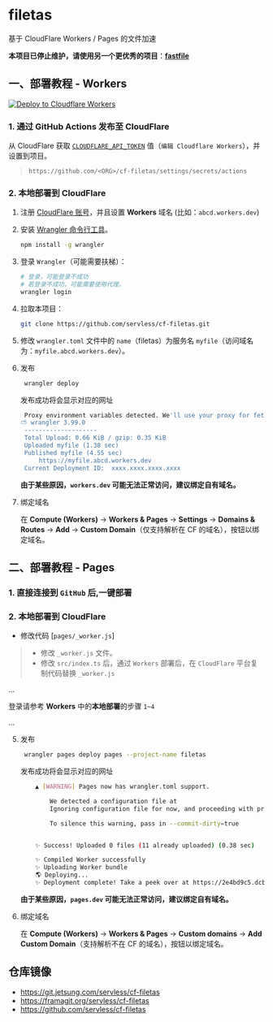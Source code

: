 # filetas

基于 CloudFlare Workers / Pages 的文件加速

**本项目已停止维护，请使用另一个更优秀的项目**：[**fastfile**](https://github.com/servless/fastfile)

## 一、部署教程 - Workers

[![Deploy to Cloudflare Workers](https://deploy.workers.cloudflare.com/button)](https://deploy.workers.cloudflare.com/?url=https://github.com/servless/cf-filetas&paid=true)

### 1. 通过 GitHub Actions 发布至 CloudFlare

从 CloudFlare 获取 [`CLOUDFLARE_API_TOKEN`](https://dash.cloudflare.com/profile/api-tokens) 值（`编辑 Cloudflare Workers`），并设置到项目。

> `https://github.com/<ORG>/cf-filetas/settings/secrets/actions`

### 2. 本地部署到 CloudFlare

1. 注册 [CloudFlare 账号](https://www.cloudflare.com/)，并且设置 **Workers** 域名 (比如：`abcd.workers.dev`)
2. 安装 [Wrangler 命令行工具](https://developers.cloudflare.com/workers/wrangler/)。
   ```bash
   npm install -g wrangler
   ```
3. 登录 `Wrangler`（可能需要扶梯）：

   ```bash
   # 登录，可能登录不成功
   # 若登录不成功，可能需要使用代理。
   wrangler login
   ```

4. 拉取本项目：

   ```bash
   git clone https://github.com/servless/cf-filetas.git
   ```

5. 修改 `wrangler.toml` 文件中的 `name`（filetas）为服务名 `myfile`（访问域名为：`myfile.abcd.workers.dev`）。

6. 发布

   ```bash
    wrangler deploy
   ```

   发布成功将会显示对应的网址

   ```bash
    Proxy environment variables detected. We'll use your proxy for fetch requests.
   ⛅️ wrangler 3.99.0
   	--------------------
   	Total Upload: 0.66 KiB / gzip: 0.35 KiB
   	Uploaded myfile (1.38 sec)
   	Published myfile (4.55 sec)
   		https://myfile.abcd.workers.dev
   	Current Deployment ID:  xxxx.xxxx.xxxx.xxxx
   ```

   **由于某些原因，`workers.dev` 可能无法正常访问，建议绑定自有域名。**

7. 绑定域名

   在 **Compute (Workers)** -> **Workers & Pages** -> **Settings** -> **Domains & Routes** -> **Add** -> **Custom Domain**（仅支持解析在 CF 的域名），按钮以绑定域名。

## 二、部署教程 - Pages

### 1. 直接连接到 `GitHub` 后,一键部署

### 2. 本地部署到 CloudFlare

- 修改代码 [`pages/_worker.js`]

> - 修改 `_worker.js` 文件。
> - 修改 `src/index.ts` 后，通过 `Workers` 部署后，在 `CloudFlare` 平台复制代码替换 `_worker.js`

...

登录请参考 **Workers** 中的**本地部署**的步骤 `1~4`

...

5. 发布

	```bash
	 wrangler pages deploy pages --project-name filetas
	```

	发布成功将会显示对应的网址

	```bash
		▲ [WARNING] Pages now has wrangler.toml support.

			We detected a configuration file at
			Ignoring configuration file for now, and proceeding with project deploy.

			To silence this warning, pass in --commit-dirty=true


		✨ Success! Uploaded 0 files (11 already uploaded) (0.38 sec)

		✨ Compiled Worker successfully
		✨ Uploading Worker bundle
		🌎 Deploying...
		✨ Deployment complete! Take a peek over at https://2e4bd9c5.dcba.pages.dev
	```

   **由于某些原因，`pages.dev` 可能无法正常访问，建议绑定自有域名。**

6. 绑定域名

   在 **Compute (Workers)** -> **Workers & Pages** -> **Custom domains** -> **Add Custom Domain**（支持解析不在 CF 的域名），按钮以绑定域名。

## 仓库镜像

- https://git.jetsung.com/servless/cf-filetas
- https://framagit.org/servless/cf-filetas
- https://github.com/servless/cf-filetas
